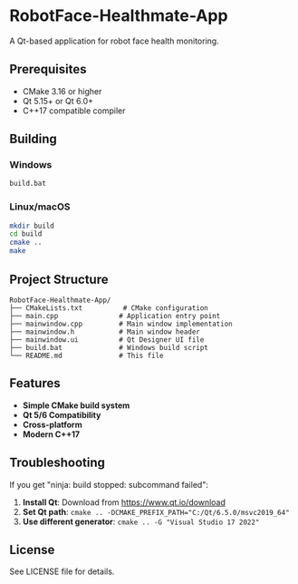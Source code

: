 # RobotFace-Healthmate-App

A Qt-based application for robot face health monitoring.

## Prerequisites

- CMake 3.16 or higher
- Qt 5.15+ or Qt 6.0+
- C++17 compatible compiler

## Building

### Windows
```cmd
build.bat
```

### Linux/macOS
```bash
mkdir build
cd build
cmake ..
make
```

## Project Structure

```
RobotFace-Healthmate-App/
├── CMakeLists.txt          # CMake configuration
├── main.cpp               # Application entry point
├── mainwindow.cpp         # Main window implementation
├── mainwindow.h           # Main window header
├── mainwindow.ui          # Qt Designer UI file
├── build.bat              # Windows build script
└── README.md              # This file
```

## Features

- **Simple CMake build system**
- **Qt 5/6 Compatibility**
- **Cross-platform**
- **Modern C++17**

## Troubleshooting

If you get "ninja: build stopped: subcommand failed":

1. **Install Qt**: Download from https://www.qt.io/download
2. **Set Qt path**: `cmake .. -DCMAKE_PREFIX_PATH="C:/Qt/6.5.0/msvc2019_64"`
3. **Use different generator**: `cmake .. -G "Visual Studio 17 2022"`

## License

See LICENSE file for details.